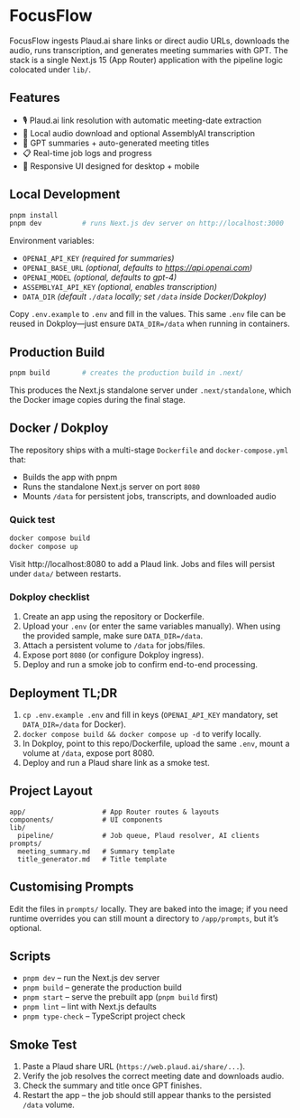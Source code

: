 # FocusFlow

FocusFlow ingests Plaud.ai share links or direct audio URLs, downloads the audio, runs transcription, and generates meeting summaries with GPT. The stack is a single Next.js 15 (App Router) application with the pipeline logic colocated under `lib/`.

## Features

- 🎙️ Plaud.ai link resolution with automatic meeting-date extraction
- 📼 Local audio download and optional AssemblyAI transcription
- 🧠 GPT summaries + auto-generated meeting titles
- 📋 Real-time job logs and progress
- 📱 Responsive UI designed for desktop + mobile

## Local Development

```bash
pnpm install
pnpm dev          # runs Next.js dev server on http://localhost:3000
```

Environment variables:

- `OPENAI_API_KEY` *(required for summaries)*
- `OPENAI_BASE_URL` *(optional, defaults to https://api.openai.com)*
- `OPENAI_MODEL` *(optional, defaults to gpt-4)*
- `ASSEMBLYAI_API_KEY` *(optional, enables transcription)*
- `DATA_DIR` *(default `./data` locally; set `/data` inside Docker/Dokploy)*

Copy `.env.example` to `.env` and fill in the values. This same `.env` file can be reused in Dokploy—just ensure `DATA_DIR=/data` when running in containers.

## Production Build

```bash
pnpm build        # creates the production build in .next/
```

This produces the Next.js standalone server under `.next/standalone`, which the Docker image copies during the final stage.

## Docker / Dokploy

The repository ships with a multi-stage `Dockerfile` and `docker-compose.yml` that:

- Builds the app with pnpm
- Runs the standalone Next.js server on port `8080`
- Mounts `/data` for persistent jobs, transcripts, and downloaded audio

### Quick test

```bash
docker compose build
docker compose up
```

Visit http://localhost:8080 to add a Plaud link. Jobs and files will persist under `data/` between restarts.

### Dokploy checklist

1. Create an app using the repository or Dockerfile.
2. Upload your `.env` (or enter the same variables manually). When using the provided sample, make sure `DATA_DIR=/data`.
3. Attach a persistent volume to `/data` for jobs/files.
4. Expose port `8080` (or configure Dokploy ingress).
5. Deploy and run a smoke job to confirm end-to-end processing.

## Deployment TL;DR

1. `cp .env.example .env` and fill in keys (`OPENAI_API_KEY` mandatory, set `DATA_DIR=/data` for Docker).
2. `docker compose build && docker compose up -d` to verify locally.
3. In Dokploy, point to this repo/Dockerfile, upload the same `.env`, mount a volume at `/data`, expose port 8080.
4. Deploy and run a Plaud share link as a smoke test.

## Project Layout

```
app/                   # App Router routes & layouts
components/            # UI components
lib/
  pipeline/            # Job queue, Plaud resolver, AI clients
prompts/
  meeting_summary.md   # Summary template
  title_generator.md   # Title template
```

## Customising Prompts

Edit the files in `prompts/` locally. They are baked into the image; if you need runtime overrides you can still mount a directory to `/app/prompts`, but it’s optional.

## Scripts

- `pnpm dev` – run the Next.js dev server
- `pnpm build` – generate the production build
- `pnpm start` – serve the prebuilt app (`pnpm build` first)
- `pnpm lint` – lint with Next.js defaults
- `pnpm type-check` – TypeScript project check

## Smoke Test

1. Paste a Plaud share URL (`https://web.plaud.ai/share/...`).
2. Verify the job resolves the correct meeting date and downloads audio.
3. Check the summary and title once GPT finishes.
4. Restart the app – the job should still appear thanks to the persisted `/data` volume.
